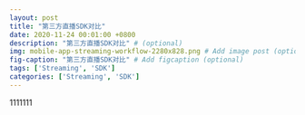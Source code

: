 ```yaml
---
layout: post
title: "第三方直播SDK对比"
date: 2020-11-24 00:01:00 +0800
description: "第三方直播SDK对比" # (optional)
img: mobile-app-streaming-workflow-2280x828.png # Add image post (optional)
fig-caption: "第三方直播SDK对比" # Add figcaption (optional)
tags: ['Streaming', 'SDK']
categories: ['Streaming', 'SDK']
---
```


1111111
